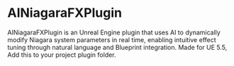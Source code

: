 # AINiagaraFXPlugin
AINiagaraFXPlugin is an Unreal Engine plugin that uses AI to dynamically modify Niagara system parameters in real time, enabling intuitive effect tuning through natural language and Blueprint integration. Made for UE 5.5, Add this to your project plugin folder.
